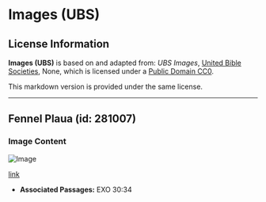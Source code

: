 # Images (UBS)

## License Information

**Images (UBS)** is based on and adapted from: _UBS Images_, [United Bible Societies](https://unitedbiblesocieties.org/), None, which is licensed under a [Public Domain CC0](https://creativecommons.org/public-domain/cc0/).

This markdown version is provided under the same license.



--------------------------------

## Fennel Plaua (id: 281007)

### Image Content

![Image](https://cdn.aquifer.bible/aquifer-content/resources/Media/WEB-0217_fennel_flower.jpg)

[link](https://cdn.aquifer.bible/aquifer-content/resources/Media/WEB-0217_fennel_flower.jpg)

* **Associated Passages:** EXO 30:34

